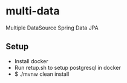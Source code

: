 # multi-data
Multiple DataSource Spring Data JPA

## Setup
* Install docker
* Run retup.sh to setup postgresql in docker
* $ ./mvnw clean install